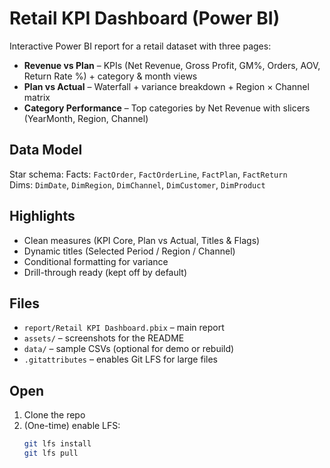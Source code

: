 # Retail KPI Dashboard (Power BI)

Interactive Power BI report for a retail dataset with three pages:
- **Revenue vs Plan** – KPIs (Net Revenue, Gross Profit, GM%, Orders, AOV, Return Rate %) + category & month views  
- **Plan vs Actual** – Waterfall + variance breakdown + Region × Channel matrix  
- **Category Performance** – Top categories by Net Revenue with slicers (YearMonth, Region, Channel)

## Data Model
Star schema:
Facts: `FactOrder`, `FactOrderLine`, `FactPlan`, `FactReturn`  
Dims: `DimDate`, `DimRegion`, `DimChannel`, `DimCustomer`, `DimProduct`

## Highlights
- Clean measures (KPI Core, Plan vs Actual, Titles & Flags)
- Dynamic titles (Selected Period / Region / Channel)
- Conditional formatting for variance
- Drill-through ready (kept off by default)

## Files
- `report/Retail KPI Dashboard.pbix` – main report
- `assets/` – screenshots for the README
- `data/` – sample CSVs (optional for demo or rebuild)
- `.gitattributes` – enables Git LFS for large files

## Open
1) Clone the repo  
2) (One-time) enable LFS:  
   ```bash
   git lfs install
   git lfs pull
